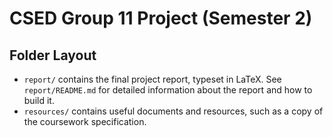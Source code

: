 # CSED Group 11 Project (Semester 2)

## Folder Layout

- `report/` contains the final project report, typeset in LaTeX. See `report/README.md` for
  detailed information about the report and how to build it.
- `resources/` contains useful documents and resources, such as a copy of the coursework
  specification.
